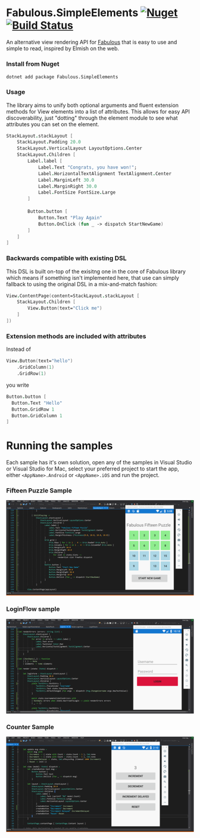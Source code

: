 # Fabulous.SimpleElements [![Nuget](https://img.shields.io/nuget/v/Fabulous.SimpleElements.svg?colorB=green)](https://www.nuget.org/packages/Fabulous.SimpleElements)   [![Build Status](https://travis-ci.org/Zaid-Ajaj/fabulous-simple-elements.svg?branch=master)](https://travis-ci.org/Zaid-Ajaj/fabulous-simple-elements)


An alternative view rendering API for [Fabulous](https://github.com/fsprojects/Fabulous) that is easy to use and simple to read, inspired by Elmish on the web. 

### Install from Nuget
```
dotnet add package Fabulous.SimpleElements	
```
### Usage
The library aims to unify both optional arguments and fluent extension methods for View elements into a list of attributes. This allows for easy API discoverability, just "dotting" through the element module to see what attributes you can set on the element. 
```fs
StackLayout.stackLayout [
    StackLayout.Padding 20.0 
    StackLayout.VerticalLayout LayoutOptions.Center
    StackLayout.Children [ 
        Label.label [ 
            Label.Text "Congrats, you have won!"; 
            Label.HorizontalTextAlignment TextAlignment.Center
            Label.MarginLeft 30.0
            Label.MarginRight 30.0
            Label.FontSize FontSize.Large 
        ]

        Button.button [ 
            Button.Text "Play Again"
            Button.OnClick (fun _ -> dispatch StartNewGame) 
        ]
    ]
]
```
### Backwards compatible with existing DSL 
This DSL is built on-top of the exisitng one in the core of Fabulous library which means if something isn't implemented here, that use can simply fallback to using the original DSL in a mix-and-match fashion:
```fs
View.ContentPage(content=StackLayout.stackLayout [ 
    StackLayout.Children [
        View.Button(text="Click me")
    ]
])
```
### Extension methods are included with attributes 
Instead of
```fs
View.Button(text="hello")
    .GridColumn(1)
    .GridRow(1)
```
you write
```fs
Button.button [
  Button.Text "Hello"
  Button.GridRow 1
  Button.GridColumn 1
]
```
# Running the samples
Each sample has it's own solution, open any of the samples in Visual Studio or Visual Studio for Mac, select your preferred project to start the app, either `<AppName>.Android` or `<AppName>.iOS` and run the project. 

### Fifteen Puzzle Sample
![fifteen-puzzle](assets/fifteen-puzzle.gif)

### LoginFlow sample 
![login-flow](assets/login.gif)

### Counter Sample 
![Counter](assets/counter.gif)